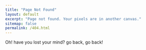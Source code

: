 ```yaml
---
title: "Page Not Found"
layout: default
excerpt: "Page not found. Your pixels are in another canvas."
sitemap: false
permalink: /404.html
---
```


Oh! have you lost your mind? go back, go back!

